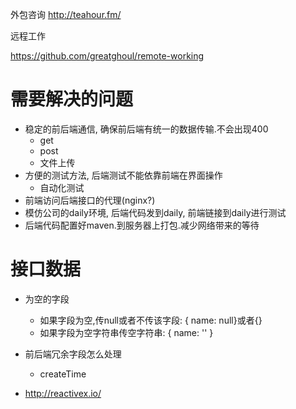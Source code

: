 外包咨询
http://teahour.fm/

远程工作

https://github.com/greatghoul/remote-working


# 需要解决的问题

- 稳定的前后端通信, 确保前后端有统一的数据传输.不会出现400
    + get
    + post
    + 文件上传
- 方便的测试方法, 后端测试不能依靠前端在界面操作
    + 自动化测试
- 前端访问后端接口的代理(nginx?)
- 模仿公司的daily环境, 后端代码发到daily, 前端链接到daily进行测试
- 后端代码配置好maven.到服务器上打包.减少网络带来的等待


# 接口数据

- 为空的字段
    - 如果字段为空,传null或者不传该字段: { name: null}或者{}
    - 如果字段为空字符串传空字符串: { name: '' }
- 前后端冗余字段怎么处理
    - createTime


- http://reactivex.io/